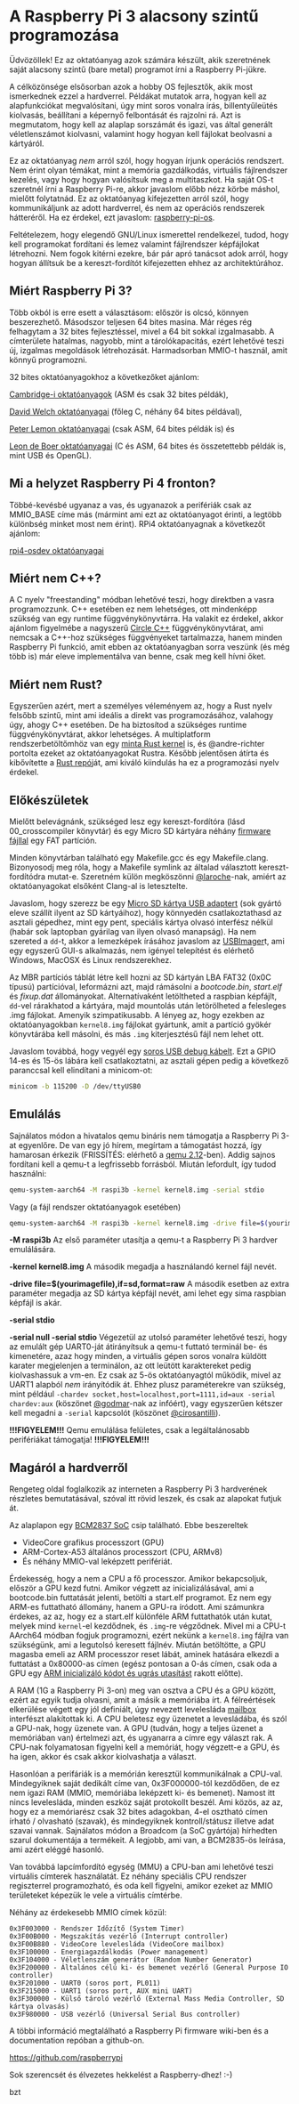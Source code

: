 A Raspberry Pi 3 alacsony szintű programozása
=============================================

Üdvözöllek! Ez az oktatóanyag azok számára készült, akik szeretnének saját alacsony szintű (bare metal)
programot írni a Raspberry Pi-jükre.

A célközönsége elsősorban azok a hobby OS fejlesztők, akik most ismerkednek ezzel a hardverrel. Példákat mutatok
arra, hogyan kell az alapfunkciókat megvalósítani, úgy mint soros vonalra írás, billentyűleütés kiolvasás, beállítani
a képernyő felbontását és rajzolni rá. Azt is megmutatom, hogy kell az alaplap sorszámát és igazi, vas által
generált véletlenszámot kiolvasni, valamint hogy hogyan kell fájlokat beolvasni a kártyáról.

Ez az oktatóanyag *nem* arról szól, hogy hogyan írjunk operációs rendszert. Nem érint olyan témákat, mint a
memória gazdálkodás, virtuális fájlrendszer kezelés, vagy hogy hogyan valósítsuk meg a multitaszkot. Ha saját
OS-t szeretnél írni a Raspberry Pi-re, akkor javaslom előbb nézz körbe máshol, mielőtt folytatnád. Ez az
oktatóanyag kifejezetten arról szól, hogy kommunikáljunk az adott hardverrel, és nem az operációs rendszerek
hátteréről. Ha ez érdekel, ezt javaslom: [raspberry-pi-os](https://github.com/s-matyukevich/raspberry-pi-os).

Feltételezem, hogy elegendő GNU/Linux ismerettel rendelkezel, tudod, hogy kell programokat fordítani és lemez
valamint fájlrendszer képfájlokat létrehozni. Nem fogok kitérni ezekre, bár pár apró tanácsot adok arról, hogy
hogyan állítsuk be a kereszt-fordítót kifejezetten ehhez az architektúrához.

Miért Raspberry Pi 3?
---------------------

Több okból is erre esett a választásom: először is olcsó, könnyen beszerezhető. Másodszor teljesen 64 bites
masina. Már réges rég felhagytam a 32 bites fejlesztéssel, mivel a 64 bit sokkal izgalmasabb. A címterülete
hatalmas, nagyobb, mint a tárolókapacitás, ezért lehetővé teszi új, izgalmas megoldások létrehozását.
Harmadsorban MMIO-t használ, amit könnyű programozni.

32 bites oktatóanyagokhoz a következőket ajánlom:

[Cambridge-i oktatóanyagok](http://www.cl.cam.ac.uk/projects/raspberrypi/tutorials/os/) (ASM és csak 32 bites példák),

[David Welch oktatóanyagai](https://github.com/dwelch67/raspberrypi) (főleg C, néhány 64 bites példával),

[Peter Lemon oktatóanyagai](https://github.com/PeterLemon/RaspberryPi) (csak ASM, 64 bites példák is) és

[Leon de Boer oktatóanyagai](https://github.com/LdB-ECM/Raspberry-Pi) (C és ASM, 64 bites és összetettebb példák is, mint USB és OpenGL).

Mi a helyzet Raspberry Pi 4 fronton?
------------------------------------

Többé-kevésbé ugyanaz a vas, és ugyanazok a perifériák csak az MMIO_BASE címe más (mármint ami ezt az oktatóanyagot érinti,
a legtöbb különbség minket most nem érint). RPi4 oktatóanyagnak a következőt ajánlom:

[rpi4-osdev oktatóanyagai](https://isometimes.github.io/rpi4-osdev)


Miért nem C++?
--------------

A C nyelv "freestanding" módban lehetővé teszi, hogy direktben a vasra programozzunk. C++ esetében ez nem lehetséges,
ott mindenképp szükség van egy runtime függvénykönyvtárra. Ha valakit ez érdekel, akkor ajánlom figyelmébe a
nagyszerű [Circle C++](https://github.com/rsta2/circle) függvénykönyvtárat, ami nemcsak a C++-hoz szükséges függvényeket
tartalmazza, hanem minden Raspberry Pi funkció, amit ebben az oktatóanyagban sorra veszünk (és még több is) már eleve
implementálva van benne, csak meg kell hívni őket.

Miért nem Rust?
---------------

Egyszerűen azért, mert a személyes véleményem az, hogy a Rust nyelv felsőbb szintű, mint ami ideális a direkt vas programozásához,
valahogy úgy, ahogy C++ esetében. De ha biztosítod a szükséges runtime függvénykönyvtárat, akkor lehetséges. A multiplatform
rendszerbetöltőmhöz van egy [minta Rust kernel](https://gitlab.com/bztsrc/bootboot) is, és @andre-richter portolta ezeket az
oktatóanyagokat Rustra. Később jelentősen átírta és kibővítette a [Rust repó](https://github.com/rust-embedded/rust-raspi3-OS-tutorials)ját,
ami kiváló kiindulás ha ez a programozási nyelv érdekel.

Előkészületek
-------------

Mielőtt belevágnánk, szükséged lesz egy kereszt-fordítóra (lásd 00_crosscompiler könyvtár) és egy Micro SD
kártyára néhány [firmware fájllal](https://github.com/raspberrypi/firmware/tree/master/boot) egy FAT partíción.

Minden könyvtárban található egy Makefile.gcc és egy Makefile.clang. Bizonyosodj meg róla, hogy a Makefile symlink az általad
választott kereszt-fordítódra mutat-e. Szeretném külön megköszönni [@laroche](https://github.com/laroche)-nak, amiért az
oktatóanyagokat elsőként Clang-al is letesztelte.

Javaslom, hogy szerezz be egy [Micro SD kártya USB adaptert](http://media.kingston.com/images/products/prodReader-FCR-MRG2-img.jpg)
(sok gyártó eleve szállít ilyent az SD kártyáihoz), hogy könnyedén csatlakoztathasd az asztali gépedhez, mint egy
pent, speciális kártya olvasó interfész nélkül (habár sok laptopban gyárilag van ilyen olvasó manapság). Ha nem szereted a `dd`-t,
akkor a lemezképek írásához javaslom az [USBImager](https://gitlab.com/bztsrc/usbimager)t, ami egy egyszerű GUI-s alkalmazás, nem
igényel telepítést és elérhető Windows, MacOSX és Linux rendszerekhez.

Az MBR partíciós táblát létre kell hozni az SD kártyán LBA FAT32 (0x0C típusú) partícióval, leformázni azt,
majd rámásolni a *bootcode.bin*, *start.elf* és *fixup.dat* állományokat. Alternatívaként letöltheted a raspbian képfájlt,
`dd`-vel rárakhatod a kártyára, majd mountolás után letörölheted a felesleges .img fájlokat. Amenyik szimpatikusabb. A lényeg
az, hogy ezekben az oktatóanyagokban `kernel8.img` fájlokat gyártunk, amit a partíció gyökér könyvtárába kell másolni,
és más `.img` kiterjesztésű fájl nem lehet ott.

Javaslom továbbá, hogy vegyél egy [soros USB debug kábelt](https://www.adafruit.com/product/954). Ezt a GPIO 14-es
és 15-ös lábára kell csatlakoztatni, az asztali gépen pedig a következő paranccsal kell elindítani a minicom-ot:

```sh
minicom -b 115200 -D /dev/ttyUSB0
```

Emulálás
--------

Sajnálatos módon a hivatalos qemu bináris nem támogatja a Raspberry Pi 3-at egyenlőre. De van egy jó hírem, megírtam
a támogatást hozzá, így hamarosan érkezik (FRISSÍTÉS: elérhető a [qemu 2.12](https://wiki.qemu.org/ChangeLog/2.12#ARM)-ben). Addig
sajnos fordítani kell a qemu-t a legfrissebb forrásból. Miután lefordult, így tudod használni:

```sh
qemu-system-aarch64 -M raspi3b -kernel kernel8.img -serial stdio
```

Vagy (a fájl rendszer oktatóanyagok esetében)

```sh
qemu-system-aarch64 -M raspi3b -kernel kernel8.img -drive file=$(yourimagefile),if=sd,format=raw -serial stdio
```

**-M raspi3b**
Az első paraméter utasítja a qemu-t a Raspberry Pi 3 hardver emulálására.

**-kernel kernel8.img**
A második megadja a használandó kernel fájl nevét.

**-drive file=$(yourimagefile),if=sd,format=raw**
A második esetben az extra paraméter megadja az SD kártya képfájl nevét, ami lehet egy sima raspbian képfájl is akár.

**-serial stdio**

**-serial null -serial stdio**
Végezetül az utolsó paraméter lehetővé teszi, hogy az emulált gép UART0-ját átirányítsuk a qemu-t futtató terminál be- és
kimenetére, azaz hogy minden, a virtuális gépen soros vonalra küldött karater megjelenjen a terminálon, az ott leütött karaktereket
pedig kiolvashassuk a vm-en. Ez csak az 5-ös oktatóanyagtól működik, mivel az UART1 alapból *nem* irányítódik át. Ehhez plusz
paraméterekre van szükség, mint például `-chardev socket,host=localhost,port=1111,id=aux -serial chardev:aux` (köszönet
[@godmar](https://github.com/godmar)-nak az infóért), vagy egyszerűen kétszer kell megadni a `-serial` kapcsolót (köszönet
[@cirosantilli](https://github.com/cirosantilli)).

**!!!FIGYELEM!!!** Qemu emulálása felületes, csak a legáltalánosabb perifériákat támogatja! **!!!FIGYELEM!!!**

Magáról a hardverről
--------------------

Rengeteg oldal foglalkozik az interneten a Raspberry Pi 3 hardverének részletes bemutatásával, szóval itt rövid
leszek, és csak az alapokat futjuk át.

Az alaplapon egy [BCM2837 SoC](https://github.com/raspberrypi/documentation/tree/master/hardware/raspberrypi/bcm2837) csip
található. Ebbe beszereltek

 - VideoCore grafikus processzort (GPU)
 - ARM-Cortex-A53 általános processzort (CPU, ARMv8)
 - És néhány MMIO-val leképzett perifériát.

Érdekesség, hogy a nem a CPU a fő processzor. Amikor bekapcsoljuk, először a GPU kezd futni. Amikor végzett az
inicializálásával, ami a bootcode.bin futtatását jelenti, betölti a start.elf programot. Ez nem egy ARM-es futtatható
állomány, hanem a GPU-ra íródott. Ami számunkra érdekes, az az, hogy ez a start.elf különféle ARM futtathatók után
kutat, melyek mind `kernel`-el kezdődnek, és `.img`-re végződnek. Mivel mi a CPU-t AArch64 módban fogjuk programozni,
ezért nekünk a `kernel8.img` fájlra van szükségünk, ami a legutolsó keresett fájlnév. Miután betöltötte, a GPU magasba
emeli az ARM processzor reset lábát, aminek hatására elkezdi a futtatást a 0x80000-as címen (egész pontosan a 0-ás
címen, csak oda a GPU egy [ARM inicializáló kódot és ugrás utasítást](https://github.com/raspberrypi/tools/blob/master/armstubs/armstub8.S) rakott előtte).

A RAM (1G a Raspberry Pi 3-on) meg van osztva a CPU és a GPU között, ezért az egyik tudja olvasni, amit a másik
a memóriába írt. A félreértések elkerülése végett egy jól definiált, úgy nevezett levelesláda [mailbox](https://github.com/raspberrypi/firmware/wiki/Mailboxes)
interfészt alakítottak ki. A CPU beletesz egy üzenetet a levesládába, és szól a GPU-nak, hogy üzenete van. A GPU
(tudván, hogy a teljes üzenet a memóriában van) értelmezi azt, és ugyanarra a címre egy választ rak. A CPU-nak
folyamatosan figyelni kell a memóriát, hogy végzett-e a GPU, és ha igen, akkor és csak akkor kiolvashatja a választ.

Hasonlóan a perifáriák is a memórián keresztül kommunikálnak a CPU-val. Mindegyiknek saját dedikált címe van,
0x3F000000-tól kezdődően, de ez nem igazi RAM (MMIO, memóriába leképzett ki- és bemenet). Namost itt nincs levelesláda,
minden eszköz saját protokollt beszél. Ami közös, az az, hogy ez a memóriarész csak 32 bites adagokban, 4-el osztható
címen írható / olvasható (szavak), és mindegyiknek kontroll/státusz illetve adat szavai vannak. Sajnálatos módon
a Broadcom (a SoC gyártója) hírhedten szarul dokumentája a termékeit. A legjobb, ami van, a BCM2835-ös leírása, ami
azért eléggé hasonló.

Van továbbá lapcímfordító egység (MMU) a CPU-ban ami lehetővé teszi virtuális címterek használatát. Ez néhány
speciális CPU rendszer regiszterrel programozható, és oda kell figyelni, amikor ezeket az MMIO területeket képezük le
vele a virtuális címtérbe.

Néhány az érdekesebb MMIO címek közül:
```
0x3F003000 - Rendszer Időzítő (System Timer)
0x3F00B000 - Megszakítás vezérlő (Interrupt controller)
0x3F00B880 - VideoCore levelesláda (VideoCore mailbox)
0x3F100000 - Energiagazdálkodás (Power management)
0x3F104000 - Véletlenszám generátor (Random Number Generator)
0x3F200000 - Általános célú ki- és bemenet vezérlő (General Purpose IO controller)
0x3F201000 - UART0 (soros port, PL011)
0x3F215000 - UART1 (soros port, AUX mini UART)
0x3F300000 - Külső tároló vezérlő (External Mass Media Controller, SD kártya olvasás)
0x3F980000 - USB vezérlő (Universal Serial Bus controller)
```
A többi információ megtalálható a Raspberry Pi firmware wiki-ben és a documentation repóban a github-on.

https://github.com/raspberrypi

Sok szerencsét és élvezetes hekkelést a Raspberry-dhez! :-)

bzt

